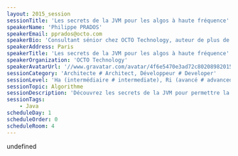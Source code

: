 ```yaml
---
layout: 2015_session
sessionTitle: 'Les secrets de la JVM pour les algos à haute fréquence'
speakerName: 'Philippe PRADOS'
speakerEmail: pprados@octo.com
speakerBio: 'Consultant sénior chez OCTO Technology, auteur de plus de 100 articles publiés dans GNU Linux Mag, conférencier à Devoxx, Paris JUG, PAUG, SSTIC, Solution Linux, GDG, DroidCon,  PerfUg, Soft-Shake, etc. '
speakerAddress: Paris
speakerTitle: 'Les secrets de la JVM pour les algos à haute fréquence'
speakerOrganization: 'OCTO Technology'
speakerAvatarUrl: '//www.gravatar.com/avatar/4f6e5470e3ad72c80208982015e71522?size=200&default=mm'
sessionCategory: 'Architecte # Architect, Développeur # Developer'
sessionLevel: 'Ha (intermédiaire # intermediate), Ri (avancé # advanced)'
sessionTopic: Algorithme
sessionDescription: 'Découvrez les secrets de la JVM pour permettre la rédaction d''algorithme à haute fréquence. Parcourrons ensemble les quatorze secrets en fouillant dans les sources des librairies et de la JVM.'
sessionTags:
    - Java
scheduleDay: 1
scheduleOrder: 0
scheduleRoom: 4
---
```


undefined
